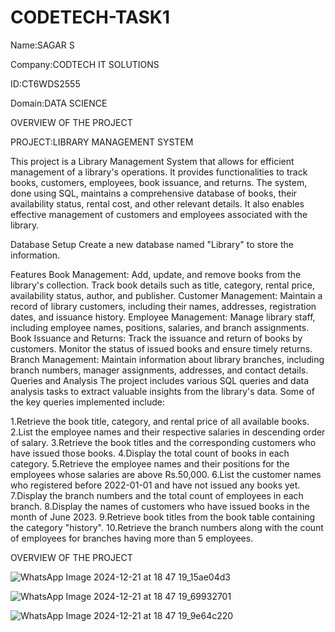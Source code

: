 # CODETECH-TASK1

Name:SAGAR S

Company:CODTECH IT SOLUTIONS

ID:CT6WDS2555

Domain:DATA SCIENCE


OVERVIEW OF THE PROJECT

PROJECT:LIBRARY MANAGEMENT SYSTEM


This project is a Library Management System that allows for efficient management of a library's operations. It provides functionalities to track books, customers, employees, book issuance, and returns. The system, done using SQL, maintains a comprehensive database of books, their availability status, rental cost, and other relevant details. It also enables effective management of customers and employees associated with the library.

Database Setup
Create a new database named "Library" to store the information.

Features
Book Management: Add, update, and remove books from the library's collection. Track book details such as title, category, rental price, availability status, author, and publisher.
Customer Management: Maintain a record of library customers, including their names, addresses, registration dates, and issuance history.
Employee Management: Manage library staff, including employee names, positions, salaries, and branch assignments.
Book Issuance and Returns: Track the issuance and return of books by customers. Monitor the status of issued books and ensure timely returns.
Branch Management: Maintain information about library branches, including branch numbers, manager assignments, addresses, and contact details.
Queries and Analysis
The project includes various SQL queries and data analysis tasks to extract valuable insights from the library's data. Some of the key queries implemented include:

1.Retrieve the book title, category, and rental price of all available books.
2.List the employee names and their respective salaries in descending order of salary.
3.Retrieve the book titles and the corresponding customers who have issued those books.
4.Display the total count of books in each category.
5.Retrieve the employee names and their positions for the employees whose salaries are above Rs.50,000.
6.List the customer names who registered before 2022-01-01 and have not issued any books yet.
7.Display the branch numbers and the total count of employees in each branch.
8.Display the names of customers who have issued books in the month of June 2023.
9.Retrieve book titles from the book table containing the category "history".
10.Retrieve the branch numbers along with the count of employees for branches having more than 5 employees.




OVERVIEW OF THE PROJECT






![WhatsApp Image 2024-12-21 at 18 47 19_15ae04d3](https://github.com/user-attachments/assets/69c087dd-b978-4a76-bc40-e5f6fe9c081c)







![WhatsApp Image 2024-12-21 at 18 47 19_69932701](https://github.com/user-attachments/assets/044f035d-841a-4f79-8e5b-8913a11670f8)







![WhatsApp Image 2024-12-21 at 18 47 19_9e64c220](https://github.com/user-attachments/assets/d1cf940f-0a4c-4b8d-8d51-69b06870ba9b)






